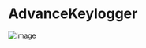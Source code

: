 # AdvanceKeylogger
![image](https://user-images.githubusercontent.com/67306442/174436866-a759feca-2efb-4289-ab00-05502d62a18d.png)
